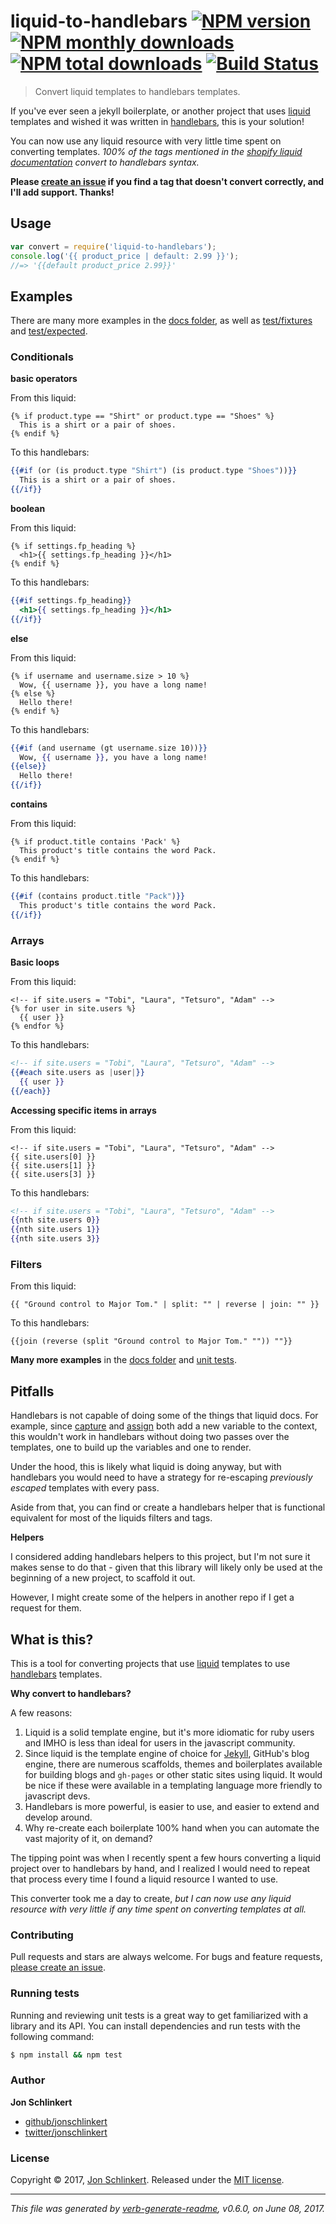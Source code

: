 # liquid-to-handlebars [![NPM version](https://img.shields.io/npm/v/liquid-to-handlebars.svg?style=flat)](https://www.npmjs.com/package/liquid-to-handlebars) [![NPM monthly downloads](https://img.shields.io/npm/dm/liquid-to-handlebars.svg?style=flat)](https://npmjs.org/package/liquid-to-handlebars)  [![NPM total downloads](https://img.shields.io/npm/dt/liquid-to-handlebars.svg?style=flat)](https://npmjs.org/package/liquid-to-handlebars) [![Build Status](https://img.shields.io/travis/jonschlinkert/liquid-to-handlebars.svg?style=flat)](https://travis-ci.org/jonschlinkert/liquid-to-handlebars)

> Convert liquid templates to handlebars templates.

If you've ever seen a jekyll boilerplate, or another project that uses [liquid](https://github.com/Shopify/liquid) templates and wished it was written in [handlebars](http://www.handlebarsjs.com/), this is your solution!

You can now use any liquid resource with very little time spent on converting templates. _100% of the tags mentioned in the [shopify liquid documentation](http://shopify.github.io/liquid/) convert to handlebars syntax._

**Please [create an issue](../../issues/new) if you find a tag that doesn't convert correctly, and I'll add support. Thanks!**

## Usage

```js
var convert = require('liquid-to-handlebars');
console.log('{{ product_price | default: 2.99 }}');
//=> '{{default product_price 2.99}}'
```

## Examples

There are many more examples in the [docs folder](./examples.md), as well as [test/fixtures](./test/fixtures) and [test/expected](test/expected).

### Conditionals

**basic operators**

From this liquid:

```liquid
{% if product.type == "Shirt" or product.type == "Shoes" %}
  This is a shirt or a pair of shoes.
{% endif %}
```

To this handlebars:

```handlebars
{{#if (or (is product.type "Shirt") (is product.type "Shoes"))}}
  This is a shirt or a pair of shoes.
{{/if}}
```

**boolean**

From this liquid:

```liquid
{% if settings.fp_heading %}
  <h1>{{ settings.fp_heading }}</h1>
{% endif %}
```

To this handlebars:

```handlebars
{{#if settings.fp_heading}}
  <h1>{{ settings.fp_heading }}</h1>
{{/if}}
```

**else**

From this liquid:

```liquid
{% if username and username.size > 10 %}
  Wow, {{ username }}, you have a long name!
{% else %}
  Hello there!
{% endif %}
```

To this handlebars:

```handlebars
{{#if (and username (gt username.size 10))}}
  Wow, {{ username }}, you have a long name!
{{else}}
  Hello there!
{{/if}}
```

**contains**

From this liquid:

```liquid
{% if product.title contains 'Pack' %}
  This product's title contains the word Pack.
{% endif %}
```

To this handlebars:

```handlebars
{{#if (contains product.title "Pack")}}
  This product's title contains the word Pack.
{{/if}}
```

### Arrays

**Basic loops**

From this liquid:

```liquid
<!-- if site.users = "Tobi", "Laura", "Tetsuro", "Adam" -->
{% for user in site.users %}
  {{ user }}
{% endfor %}
```

To this handlebars:

```handlebars
<!-- if site.users = "Tobi", "Laura", "Tetsuro", "Adam" -->
{{#each site.users as |user|}}
  {{ user }}
{{/each}}
```

**Accessing specific items in arrays**

From this liquid:

```liquid
<!-- if site.users = "Tobi", "Laura", "Tetsuro", "Adam" -->
{{ site.users[0] }}
{{ site.users[1] }}
{{ site.users[3] }}
```

To this handlebars:

```handlebars
<!-- if site.users = "Tobi", "Laura", "Tetsuro", "Adam" -->
{{nth site.users 0}}
{{nth site.users 1}}
{{nth site.users 3}}
```

### Filters

From this liquid:

```liquid
{{ "Ground control to Major Tom." | split: "" | reverse | join: "" }}
```

To this handlebars:

```liquid
{{join (reverse (split "Ground control to Major Tom." "")) ""}}
```

**Many more examples** in the [docs folder](docs) and [unit tests](test).

## Pitfalls

Handlebars is not capable of doing some of the things that liquid docs. For example, since [capture](http://shopify.github.io/liquid/tags/variable/#capture) and [assign](http://shopify.github.io/liquid/tags/variable/#assign) both add a new variable to the context, this wouldn't work in handlebars without doing two passes over the templates, one to build up the variables and one to render.

Under the hood, this is likely what liquid is doing anyway, but with handlebars you would need to have a strategy for re-escaping _previously escaped_ templates with every pass.

Aside from that, you can find or create a handlebars helper that is functional equivalent for most of the liquids filters and tags.

**Helpers**

I considered adding handlebars helpers to this project, but I'm not sure it makes sense to do that - given that this library will likely only be used at the beginning of a new project, to scaffold it out.

However, I might create some of the helpers in another repo if I get a request for them.

## What is this?

This is a tool for converting projects that use [liquid](https://github.com/Shopify/liquid) templates to use [handlebars](http://www.handlebarsjs.com/) templates.

**Why convert to handlebars?**

A few reasons:

1. Liquid is a solid template engine, but it's more idiomatic for ruby users and IMHO is less than ideal for users in the javascript community.
2. Since liquid is the template engine of choice for [Jekyll](jekyllrb.com), GitHub's blog engine, there are numerous scaffolds, themes and boilerplates available for building blogs and `gh-pages` or other static sites using liquid. It would be nice if these were available in a templating language more friendly to javascript devs.
3. Handlebars is more powerful, is easier to use, and easier to extend and develop around.
4. Why re-create each boilerplate 100% hand when you can automate the vast majority of it, on demand?

The tipping point was when I recently spent a few hours converting a liquid project over to handlebars by hand, and I realized I would need to repeat that process every time I found a liquid resource I wanted to use.

This converter took me a day to create, _but I can now use any liquid resource with very little if any time spent on converting templates at all._

### Contributing

Pull requests and stars are always welcome. For bugs and feature requests, [please create an issue](../../issues/new).

### Running tests

Running and reviewing unit tests is a great way to get familiarized with a library and its API. You can install dependencies and run tests with the following command:

```sh
$ npm install && npm test
```

### Author

**Jon Schlinkert**

* [github/jonschlinkert](https://github.com/jonschlinkert)
* [twitter/jonschlinkert](https://twitter.com/jonschlinkert)

### License

Copyright © 2017, [Jon Schlinkert](https://github.com/jonschlinkert).
Released under the [MIT license](LICENSE).

***

_This file was generated by [verb-generate-readme](https://github.com/verbose/verb-generate-readme), v0.6.0, on June 08, 2017._